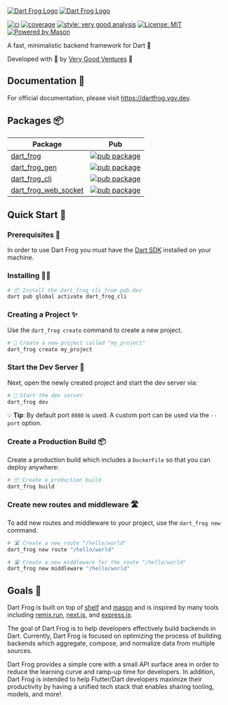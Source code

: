 [![Dart Frog Logo][logo_white]][dart_frog_link_dark]
[![Dart Frog Logo][logo_black]][dart_frog_link_light]

[![ci][ci_badge]][ci_link]
[![coverage][coverage_badge]][ci_link]
[![style: very good analysis][very_good_analysis_badge]][very_good_analysis_link]
[![License: MIT][license_badge]][license_link]
[![Powered by Mason](https://img.shields.io/endpoint?url=https%3A%2F%2Ftinyurl.com%2Fmason-badge)](https://github.com/felangel/mason)

A fast, minimalistic backend framework for Dart 🎯

Developed with 💙 by [Very Good Ventures][very_good_ventures_link] 🦄

## Documentation 📝

For official documentation, please visit https://dartfrog.vgv.dev.

## Packages 📦

| Package                                                                                                         | Pub                                                                                                                    |
| --------------------------------------------------------------------------------------------------------------- | ---------------------------------------------------------------------------------------------------------------------- |
| [dart_frog](https://github.com/verygoodopensource/dart_frog/tree/main/packages/dart_frog)                       | [![pub package](https://img.shields.io/pub/v/dart_frog.svg)](https://pub.dev/packages/dart_frog)                       |
| [dart_frog_gen](https://github.com/verygoodopensource/dart_frog/tree/main/packages/dart_frog_gen)               | [![pub package](https://img.shields.io/pub/v/dart_frog_gen.svg)](https://pub.dev/packages/dart_frog_gen)               |
| [dart_frog_cli](https://github.com/verygoodopensource/dart_frog/tree/main/packages/dart_frog_cli)               | [![pub package](https://img.shields.io/pub/v/dart_frog_cli.svg)](https://pub.dev/packages/dart_frog_cli)               |
| [dart_frog_web_socket](https://github.com/verygoodopensource/dart_frog/tree/main/packages/dart_frog_web_socket) | [![pub package](https://img.shields.io/pub/v/dart_frog_web_socket.svg)](https://pub.dev/packages/dart_frog_web_socket) |

## Quick Start 🚀

### Prerequisites 📝

In order to use Dart Frog you must have the [Dart SDK][dart_installation_link] installed on your machine.

### Installing 🧑‍💻

```sh
# 📦 Install the dart_frog cli from pub.dev
dart pub global activate dart_frog_cli
```

### Creating a Project ✨

Use the `dart_frog create` command to create a new project.

```sh
# 🚀 Create a new project called "my_project"
dart_frog create my_project
```

### Start the Dev Server 🏁

Next, open the newly created project and start the dev server via:

```sh
# 🏁 Start the dev server
dart_frog dev
```

💡 **Tip**: By default port `8080` is used. A custom port can be used via the `--port` option.

### Create a Production Build 📦

Create a production build which includes a `DockerFile` so that you can deploy anywhere:

```sh
# 📦 Create a production build
dart_frog build
```

### Create new routes and middleware 🛣️

To add new routes and middleware to your project, use the `dart_frog new` command.

```sh
# 🛣️ Create a new route "/hello/world"
dart_frog new route "/hello/world"

# 🛣️ Create a new middleware for the route "/hello/world"
dart_frog new middleware "/hello/world"
```

## Goals 🎯

Dart Frog is built on top of [shelf](https://pub.dev/packages/shelf) and [mason](https://pub.dev/packages/mason) and is inspired by many tools including [remix.run](https://remix.run), [next.js](https://nextjs.org), and [express.js](https://expressjs.com).

The goal of Dart Frog is to help developers effectively build backends in Dart. Currently, Dart Frog is focused on optimizing the process of building backends which aggregate, compose, and normalize data from multiple sources.

Dart Frog provides a simple core with a small API surface area in order to reduce the learning curve and ramp-up time for developers. In addition, Dart Frog is intended to help Flutter/Dart developers maximize their productivity by having a unified tech stack that enables sharing tooling, models, and more!

[dart_installation_link]: https://dart.dev/get-dart
[ci_badge]: https://github.com/VeryGoodOpenSource/dart_frog/actions/workflows/main.yaml/badge.svg
[ci_link]: https://github.com/VeryGoodOpenSource/dart_frog/actions/workflows/main.yaml
[coverage_badge]: https://raw.githubusercontent.com/VeryGoodOpenSource/dart_frog/main/packages/dart_frog/coverage_badge.svg
[dart_frog_link_dark]: https://github.com/verygoodopensource/dart_frog#gh-dark-mode-only
[dart_frog_link_light]: https://github.com/verygoodopensource/dart_frog#gh-light-mode-only
[license_badge]: https://img.shields.io/badge/license-MIT-blue.svg
[license_link]: https://opensource.org/licenses/MIT
[logo_black]: https://raw.githubusercontent.com/VeryGoodOpenSource/dart_frog/main/assets/dart_frog_logo_black.png#gh-light-mode-only
[logo_white]: https://raw.githubusercontent.com/VeryGoodOpenSource/dart_frog/main/assets/dart_frog_logo_white.png#gh-dark-mode-only
[very_good_analysis_badge]: https://img.shields.io/badge/style-very_good_analysis-B22C89.svg
[very_good_analysis_link]: https://pub.dev/packages/very_good_analysis
[very_good_ventures_link]: https://verygood.ventures
